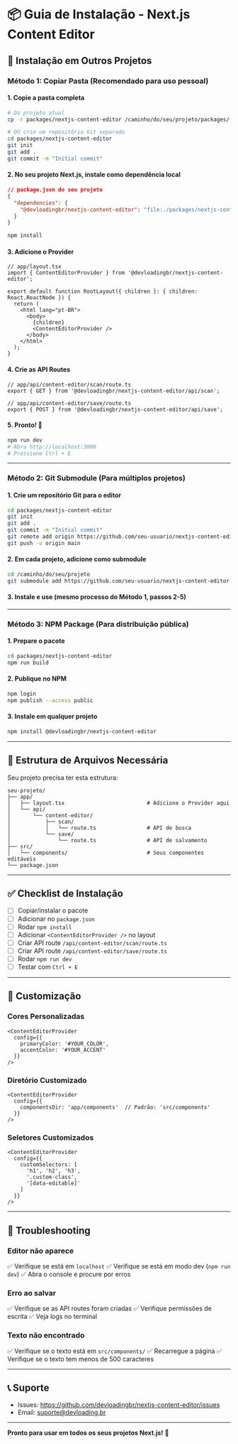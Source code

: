 # 📦 Guia de Instalação - Next.js Content Editor

## 🎯 Instalação em Outros Projetos

### Método 1: Copiar Pasta (Recomendado para uso pessoal)

#### 1. Copie a pasta completa

```bash
# Do projeto atual
cp -r packages/nextjs-content-editor /caminho/do/seu/projeto/packages/

# OU crie um repositório Git separado
cd packages/nextjs-content-editor
git init
git add .
git commit -m "Initial commit"
```

#### 2. No seu projeto Next.js, instale como dependência local

```json
// package.json do seu projeto
{
  "dependencies": {
    "@devloadingbr/nextjs-content-editor": "file:./packages/nextjs-content-editor"
  }
}
```

```bash
npm install
```

#### 3. Adicione o Provider

```tsx
// app/layout.tsx
import { ContentEditorProvider } from '@devloadingbr/nextjs-content-editor';

export default function RootLayout({ children }: { children: React.ReactNode }) {
  return (
    <html lang="pt-BR">
      <body>
        {children}
        <ContentEditorProvider />
      </body>
    </html>
  );
}
```

#### 4. Crie as API Routes

```tsx
// app/api/content-editor/scan/route.ts
export { GET } from '@devloadingbr/nextjs-content-editor/api/scan';
```

```tsx
// app/api/content-editor/save/route.ts
export { POST } from '@devloadingbr/nextjs-content-editor/api/save';
```

#### 5. Pronto! 🎉

```bash
npm run dev
# Abra http://localhost:3000
# Pressione Ctrl + E
```

---

### Método 2: Git Submodule (Para múltiplos projetos)

#### 1. Crie um repositório Git para o editor

```bash
cd packages/nextjs-content-editor
git init
git add .
git commit -m "Initial commit"
git remote add origin https://github.com/seu-usuario/nextjs-content-editor.git
git push -u origin main
```

#### 2. Em cada projeto, adicione como submodule

```bash
cd /caminho/do/seu/projeto
git submodule add https://github.com/seu-usuario/nextjs-content-editor.git packages/nextjs-content-editor
```

#### 3. Instale e use (mesmo processo do Método 1, passos 2-5)

---

### Método 3: NPM Package (Para distribuição pública)

#### 1. Prepare o pacote

```bash
cd packages/nextjs-content-editor
npm run build
```

#### 2. Publique no NPM

```bash
npm login
npm publish --access public
```

#### 3. Instale em qualquer projeto

```bash
npm install @devloadingbr/nextjs-content-editor
```

---

## 🔧 Estrutura de Arquivos Necessária

Seu projeto precisa ter esta estrutura:

```
seu-projeto/
├── app/
│   ├── layout.tsx                          # Adicione o Provider aqui
│   └── api/
│       └── content-editor/
│           ├── scan/
│           │   └── route.ts                # API de busca
│           └── save/
│               └── route.ts                # API de salvamento
├── src/
│   └── components/                         # Seus componentes editáveis
└── package.json
```

---

## ✅ Checklist de Instalação

- [ ] Copiar/instalar o pacote
- [ ] Adicionar no `package.json`
- [ ] Rodar `npm install`
- [ ] Adicionar `<ContentEditorProvider />` no layout
- [ ] Criar API route `/api/content-editor/scan/route.ts`
- [ ] Criar API route `/api/content-editor/save/route.ts`
- [ ] Rodar `npm run dev`
- [ ] Testar com `Ctrl + E`

---

## 🎨 Customização

### Cores Personalizadas

```tsx
<ContentEditorProvider 
  config={{
    primaryColor: '#YOUR_COLOR',
    accentColor: '#YOUR_ACCENT'
  }}
/>
```

### Diretório Customizado

```tsx
<ContentEditorProvider 
  config={{
    componentsDir: 'app/components'  // Padrão: 'src/components'
  }}
/>
```

### Seletores Customizados

```tsx
<ContentEditorProvider 
  config={{
    customSelectors: [
      'h1', 'h2', 'h3',
      '.custom-class',
      '[data-editable]'
    ]
  }}
/>
```

---

## 🐛 Troubleshooting

### Editor não aparece

✅ Verifique se está em `localhost`
✅ Verifique se está em modo dev (`npm run dev`)
✅ Abra o console e procure por erros

### Erro ao salvar

✅ Verifique se as API routes foram criadas
✅ Verifique permissões de escrita
✅ Veja logs no terminal

### Texto não encontrado

✅ Verifique se o texto está em `src/components/`
✅ Recarregue a página
✅ Verifique se o texto tem menos de 500 caracteres

---

## 📞 Suporte

- Issues: https://github.com/devloadingbr/nextjs-content-editor/issues
- Email: suporte@devloading.br

---

**Pronto para usar em todos os seus projetos Next.js!** 🚀
